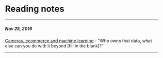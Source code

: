 Reading notes
==============

---
##### Nov 25, 2016
[Cameras, ecommerce and machine learning](http://ben-evans.com/benedictevans/2016/11/20/ku6omictaredoge4cao9cytspbz4jt)
	- "Who owns that data, what else can you do with it beyond [fill in the blank]?"

---


